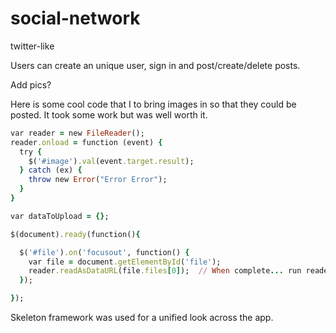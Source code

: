 # social-network
twitter-like


Users can create an unique user, sign in and post/create/delete posts.

Add pics?

Here is some cool code that I to bring images in so that they could be posted.  It took some work but was well worth it.
```ruby
var reader = new FileReader();
reader.onload = function (event) {
  try {
    $('#image').val(event.target.result);
  } catch (ex) {
    throw new Error("Error Error");
  }
}

var dataToUpload = {};

$(document).ready(function(){

  $('#file').on('focusout', function() {
    var file = document.getElementById('file');
    reader.readAsDataURL(file.files[0]);  // When complete... run reader.onload
  });

});
```

Skeleton framework was used for a unified look across the app.
